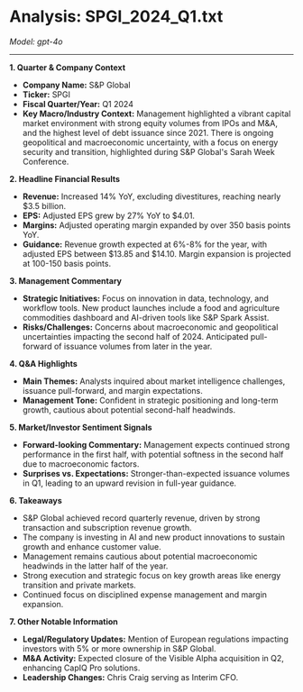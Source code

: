 # Analysis: SPGI_2024_Q1.txt

*Model: gpt-4o*

---

**1. Quarter & Company Context**
   - **Company Name:** S&P Global
   - **Ticker:** SPGI
   - **Fiscal Quarter/Year:** Q1 2024
   - **Key Macro/Industry Context:** Management highlighted a vibrant capital market environment with strong equity volumes from IPOs and M&A, and the highest level of debt issuance since 2021. There is ongoing geopolitical and macroeconomic uncertainty, with a focus on energy security and transition, highlighted during S&P Global's Sarah Week Conference.

**2. Headline Financial Results**
   - **Revenue:** Increased 14% YoY, excluding divestitures, reaching nearly $3.5 billion.
   - **EPS:** Adjusted EPS grew by 27% YoY to $4.01.
   - **Margins:** Adjusted operating margin expanded by over 350 basis points YoY.
   - **Guidance:** Revenue growth expected at 6%-8% for the year, with adjusted EPS between $13.85 and $14.10. Margin expansion is projected at 100-150 basis points.

**3. Management Commentary**
   - **Strategic Initiatives:** Focus on innovation in data, technology, and workflow tools. New product launches include a food and agriculture commodities dashboard and AI-driven tools like S&P Spark Assist.
   - **Risks/Challenges:** Concerns about macroeconomic and geopolitical uncertainties impacting the second half of 2024. Anticipated pull-forward of issuance volumes from later in the year.

**4. Q&A Highlights**
   - **Main Themes:** Analysts inquired about market intelligence challenges, issuance pull-forward, and margin expectations.
   - **Management Tone:** Confident in strategic positioning and long-term growth, cautious about potential second-half headwinds.

**5. Market/Investor Sentiment Signals**
   - **Forward-looking Commentary:** Management expects continued strong performance in the first half, with potential softness in the second half due to macroeconomic factors.
   - **Surprises vs. Expectations:** Stronger-than-expected issuance volumes in Q1, leading to an upward revision in full-year guidance.

**6. Takeaways**
   - S&P Global achieved record quarterly revenue, driven by strong transaction and subscription revenue growth.
   - The company is investing in AI and new product innovations to sustain growth and enhance customer value.
   - Management remains cautious about potential macroeconomic headwinds in the latter half of the year.
   - Strong execution and strategic focus on key growth areas like energy transition and private markets.
   - Continued focus on disciplined expense management and margin expansion.

**7. Other Notable Information**
   - **Legal/Regulatory Updates:** Mention of European regulations impacting investors with 5% or more ownership in S&P Global.
   - **M&A Activity:** Expected closure of the Visible Alpha acquisition in Q2, enhancing CapIQ Pro solutions.
   - **Leadership Changes:** Chris Craig serving as Interim CFO.